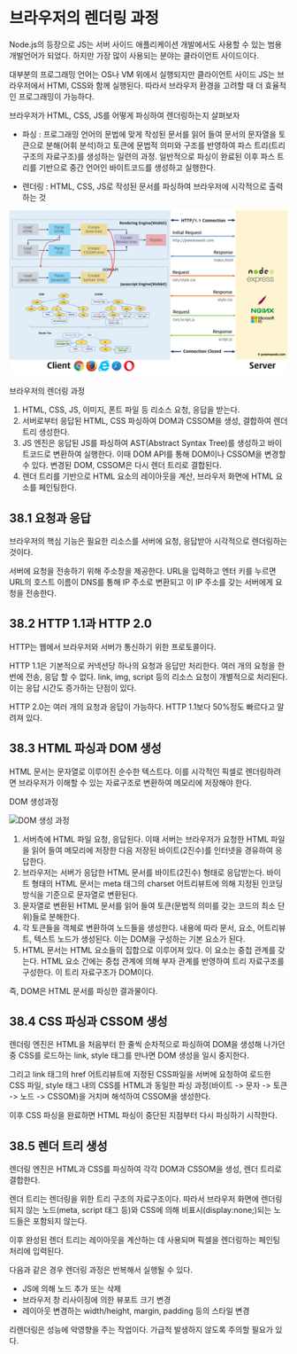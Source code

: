 # 브라우저의 렌더링 과정
Node.js의 등장으로 JS는 서버 사이드 애플리케이션 개발에서도 사용할 수 있는 범용 개발언어가 되었다. 하지만 가장 많이 사용되는 분야는 클라이언트 사이드이다.

대부분의 프로그래밍 언어는 OS나 VM 위에서 실행되지만 클라이언트 사이드 JS는 브라우저에서 HTMl, CSS와 함께 실행된다. 따라서 브라우저 환경을 고려할 때 더 효율적인 프로그래밍이 가능하다.

브라우저가 HTML, CSS, JS를 어떻게 파싱하여 렌더링하는지 살펴보자

- 파싱 : 프로그래밍 언어의 문법에 맞게 작성된 문서를 읽어 들여 문서의 문자열을 토큰으로 분해(어휘 분석)하고 토큰에 문법적 의미와 구조를 반영하여 파스 트리(트리 구조의 자료구조)를 생성하는 일련의 과정. 일반적으로 파싱이 완료된 이후 파스 트리를 기반으로 중간 언어인 바이트코드를 생성하고 실행한다.

- 렌더링 : HTML, CSS, JS로 작성된 문서를 파싱하여 브라우저에 시각적으로 출력하는 것

![브라우저의 렌더링 과정](/img/brower_rendering_process.png)

브라우저의 렌더링 과정

1. HTML, CSS, JS, 이미지, 폰트 파일 등 리소스 요청, 응답을 받는다.
2. 서버로부터 응답된 HTML, CSS 파싱하여 DOM과 CSSOM을 생성, 결합하여 렌더 트리 생성한다.
3. JS 엔진은 응답된 JS를 파싱하여 AST(Abstract Syntax Tree)를 생성하고 바이트코드로 변환하여 실행한다. 이때 DOM API를 통해 DOM이나 CSSOM을 변경할 수 있다. 변경된 DOM, CSSOM은 다시 렌더 트리로 결합된다.
4. 렌더 트리를 기반으로 HTML 요소의 레이아웃을 계산, 브라우저 화면에 HTML 요소를 페인팅한다.

## 38.1 요청과 응답
브라우저의 핵심 기능은 필요한 리소스를 서버에 요청, 응답받아 시각적으로 렌더링하는 것이다.

서버에 요청을 전송하기 위해 주소창을 제공한다. URL을 입력하고 엔터 키를 누르면 URL의 호스트 이름이 DNS를 통해 IP 주소로 변환되고 이 IP 주소를 갖는 서버에게 요청을 전송한다.

## 38.2 HTTP 1.1과 HTTP 2.0
HTTP는 웹에서 브라우저와 서버가 통신하기 위한 프로토콜이다. 

HTTP 1.1은 기본적으로 커넥션당 하나의 요청과 응답만 처리한다. 여러 개의 요청을 한 번에 전송, 응답 할 수 없다. link, img, script 등의 리소스 요청이 개별적으로 처리된다. 이는 응답 시간도 증가하는 단점이 있다.

HTTP 2.0는 여러 개의 요청과 응답이 가능하다. HTTP 1.1보다 50%정도 빠르다고 알려져 있다.

## 38.3 HTML 파싱과 DOM 생성
HTML 문서는 문자열로 이루어진 순수한 텍스트다. 이를 시각적인 픽셀로 렌더링하려면 브라우저가 이해할 수 있는 자료구조로 변환하여 메모리에 저장해야 한다.

DOM 생성과정

![DOM 생성 과정](/img/dom_rendering_process.avif)

1. 서버측에 HTML 파일 요청, 응답된다. 이때 서버는 브라우저가 요청한 HTML 파일을 읽어 들여 메모리에 저장한 다음 저장된 바이트(2진수)를 인터넷을 경유하여 응답한다.
2. 브라우저는 서버가 응답한 HTML 문서를 바이트(2진수) 형태로 응답받는다. 바이트 형태의 HTML 문서는 meta 태그의 charset 어트리뷰트에 의해 지정된 인코딩 방식을 기준으로 문자열로 변환된다. 
3. 문자열로 변환된 HTML 문서를 읽어 들여 토큰(문법적 의미를 갖는 코드의 최소 단위)들로 분해한다.
4. 각 토큰들을 객체로 변환하여 노드들을 생성한다. 내용에 따라 문서, 요소, 어트리뷰트, 텍스트 노드가 생성된다. 이는 DOM을 구성하는 기본 요소가 된다.
5. HTML 문서는 HTML 요소들의 집합으로 이루어져 있다. 이 요소는 중첩 관계를 갖는다. HTML 요소 간에는 중첩 관계에 의해 부자 관계를 반영하여 트리 자료구조를 구성한다. 이 트리 자료구조가 DOM이다.

즉, DOM은 HTML 문서를 파싱한 결과물이다.

## 38.4 CSS 파싱과 CSSOM 생성
렌더링 엔진은 HTML을 처음부터 한 줄씩 순차적으로 파싱하여 DOM을 생성해 나가던 중 CSS를 로드하는 link, style 태그를 만나면 DOM 생성을 일시 중지한다.

그리고 link 태그의 href 어트리뷰트에 지정된 CSS파일을 서버에 요청하여 로드한 CSS 파일, style 태그 내의 CSS를 HTML과 동일한 파싱 과정(바이트 -> 문자 -> 토큰 -> 노드 -> CSSOM)을 거치며 해석하여 CSSOM을 생성한다. 

이후 CSS 파싱을 완료하면 HTML 파싱이 중단된 지점부터 다시 파싱하기 시작한다.

## 38.5 렌더 트리 생성
렌더링 엔진은 HTML과 CSS를 파싱하여 각각 DOM과 CSSOM을 생성, 렌더 트리로 결합한다.

렌더 트리는 렌더링을 위한 트리 구조의 자료구조이다. 따라서 브라우저 화면에 렌더링되지 않는 노드(meta, script 태그 등)와 CSS에 의해 비표시(display:none;)되는 노드들은 포함되지 않는다.

이후 완성된 렌더 트리는 레이아웃을 계산하는 데 사용되며 픽셀을 렌더링하는 페인팅 처리에 입력된다.

다음과 같은 경우 렌더링 과정은 반복해서 실행될 수 있다. 
 - JS에 의해 노드 추가 또는 삭제
 - 브라우저 창 리사이징에 의한 뷰포트 크기 변경
 - 레이아웃 변경하는 width/height, margin, padding 등의 스타일 변경

리렌더링은 성능에 악영향을 주는 작업이다. 가급적 발생하지 않도록 주의할 필요가 있다.